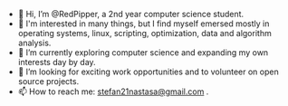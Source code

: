 - 👋 Hi, I’m @RedPipper, a 2nd year computer science student.
- 👀 I'm interested in many things, but I find myself emersed mostly in operating systems, linux, scripting, optimization, data and algorithm analysis.
- 🌱 I’m currently exploring computer science and expanding my own interests day by day. 
- 💞️ I’m looking for exciting work opportunities and to volunteer on open source projects.
- 📫 How to reach me: stefan21nastasa@gmail.com .

<!---
RedPipper/RedPipper is a ✨ special ✨ repository because its `README.md` (this file) appears on your GitHub profile.
You can click the Preview link to take a look at your changes.
--->
